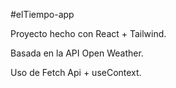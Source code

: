 #elTiempo-app

Proyecto hecho con React + Tailwind. 

Basada en la API Open Weather.

Uso de Fetch Api + useContext.
